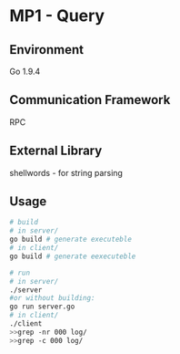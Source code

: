 # MP1 - Query

## Environment

Go 1.9.4

## Communication Framework

RPC

## External Library

shellwords - for string parsing

## Usage

```bash
# build
# in server/
go build # generate executeble
# in client/
go build # generate eexecuteble

# run
# in server/
./server
#or without building: 
go run server.go
# in client/
./client
>>grep -nr 000 log/
>>grep -c 000 log/
```
